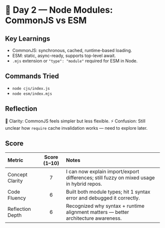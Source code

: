 # 🧠 Day 2 — Node Modules: CommonJS vs ESM

## Key Learnings

- CommonJS: synchronous, cached, runtime-based loading.
- ESM: static, async-ready, supports top-level await.
- `.mjs` extension or `"type": "module"` required for ESM in Node.

## Commands Tried

- `node cjs/index.js`
- `node esm/index.mjs`

## Reflection

🧠 Clarity: CommonJS feels simpler but less flexible.
⚡ Confusion: Still unclear how `require` cache invalidation works — need to explore later.

## Score

| Metric           | Score (1–10) | Notes                                                                                    |
| :--------------- | :----------: | :--------------------------------------------------------------------------------------- |
| Concept Clarity  |      7       | I can now explain import/export differences; still fuzzy on mixed usage in hybrid repos. |
| Code Fluency     |      6       | Built both module types; hit 1 syntax error and debugged it correctly.                   |
| Reflection Depth |      6       | Recognized why syntax + runtime alignment matters — better architecture awareness.       |
